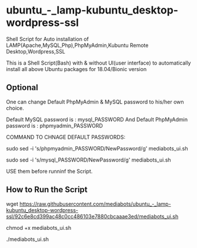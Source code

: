# ubuntu_-_lamp-kubuntu_desktop-wordpress-ssl
Shell Script for Auto installation of LAMP(Apache,MySQL,Php),PhpMyAdmin,Kubuntu Remote Desktop,Wordpress,SSL

This is a Shell Script(Bash) with & without UI(user interface) to automatically install all above Ubuntu packages for 18.04/Bionic version

## Optional
One can change Default PhpMyAdmin & MySQL password to his/her own choice.

Default MySQL password is : mysql_PASSWORD
And
Default PhpMyAdmin password is : phpmyadmin_PASSWORD

COMMAND TO CHNAGE DEFAULT PASSWORDS:

sudo sed -i 's/phpmyadmin_PASSWORD/NewPassword/g' mediabots_ui.sh

sudo sed -i 's/mysql_PASSWORD/NewPassword/g' mediabots_ui.sh

USE them before runninf the Script.

## How to Run the Script
wget https://raw.githubusercontent.com/mediabots/ubuntu_-_lamp-kubuntu_desktop-wordpress-ssl/92c6e8cd399ac48c0cc486103e7880cbcaaae3ed/mediabots_ui.sh

chmod +x mediabots_ui.sh

./mediabots_ui.sh




